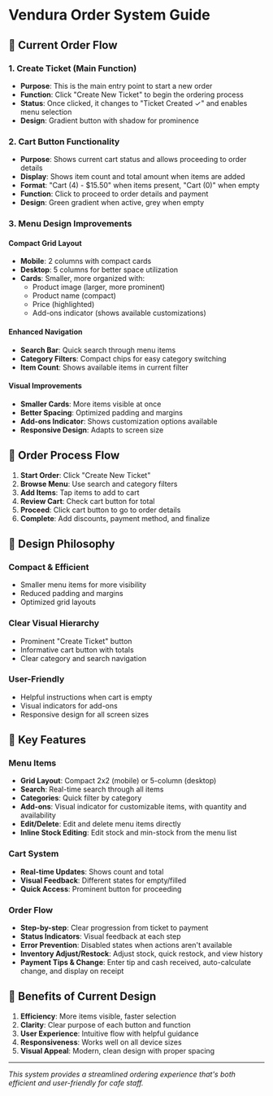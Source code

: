 # Vendura Order System Guide

## 🎯 Current Order Flow

### 1. Create Ticket (Main Function)
- **Purpose**: This is the main entry point to start a new order
- **Function**: Click "Create New Ticket" to begin the ordering process
- **Status**: Once clicked, it changes to "Ticket Created ✓" and enables menu selection
- **Design**: Gradient button with shadow for prominence

### 2. Cart Button Functionality
- **Purpose**: Shows current cart status and allows proceeding to order details
- **Display**: Shows item count and total amount when items are added
- **Format**: "Cart (4) - $15.50" when items present, "Cart (0)" when empty
- **Function**: Click to proceed to order details and payment
- **Design**: Green gradient when active, grey when empty

### 3. Menu Design Improvements

#### Compact Grid Layout
- **Mobile**: 2 columns with compact cards
- **Desktop**: 5 columns for better space utilization
- **Cards**: Smaller, more organized with:
  - Product image (larger, more prominent)
  - Product name (compact)
  - Price (highlighted)
  - Add-ons indicator (shows available customizations)

#### Enhanced Navigation
- **Search Bar**: Quick search through menu items
- **Category Filters**: Compact chips for easy category switching
- **Item Count**: Shows available items in current filter

#### Visual Improvements
- **Smaller Cards**: More items visible at once
- **Better Spacing**: Optimized padding and margins
- **Add-ons Indicator**: Shows customization options available
- **Responsive Design**: Adapts to screen size

## 🔄 Order Process Flow

1. **Start Order**: Click "Create New Ticket"
2. **Browse Menu**: Use search and category filters
3. **Add Items**: Tap items to add to cart
4. **Review Cart**: Check cart button for total
5. **Proceed**: Click cart button to go to order details
6. **Complete**: Add discounts, payment method, and finalize

## 🎨 Design Philosophy

### Compact & Efficient
- Smaller menu items for more visibility
- Reduced padding and margins
- Optimized grid layouts

### Clear Visual Hierarchy
- Prominent "Create Ticket" button
- Informative cart button with totals
- Clear category and search navigation

### User-Friendly
- Helpful instructions when cart is empty
- Visual indicators for add-ons
- Responsive design for all screen sizes

## 📱 Key Features

### Menu Items
- **Grid Layout**: Compact 2x2 (mobile) or 5-column (desktop)
- **Search**: Real-time search through all items
- **Categories**: Quick filter by category
- **Add-ons**: Visual indicator for customizable items, with quantity and availability
- **Edit/Delete**: Edit and delete menu items directly
- **Inline Stock Editing**: Edit stock and min-stock from the menu list

### Cart System
- **Real-time Updates**: Shows count and total
- **Visual Feedback**: Different states for empty/filled
- **Quick Access**: Prominent button for proceeding

### Order Flow
- **Step-by-step**: Clear progression from ticket to payment
- **Status Indicators**: Visual feedback at each step
- **Error Prevention**: Disabled states when actions aren't available
- **Inventory Adjust/Restock**: Adjust stock, quick restock, and view history
- **Payment Tips & Change**: Enter tip and cash received, auto-calculate change, and display on receipt

## 🚀 Benefits of Current Design

1. **Efficiency**: More items visible, faster selection
2. **Clarity**: Clear purpose of each button and function
3. **User Experience**: Intuitive flow with helpful guidance
4. **Responsiveness**: Works well on all device sizes
5. **Visual Appeal**: Modern, clean design with proper spacing

---

*This system provides a streamlined ordering experience that's both efficient and user-friendly for cafe staff.* 